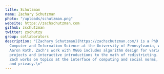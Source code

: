 ```yaml
---
title: Schutzman
name: Zachary Schutzman
photo: "/uploads/schutzman.png"
website: https://zachschutzman.com
github: zschutzman
twitter: zschutzy
group: collaborators
description: "[Zachary Schutzman](https://zachschutzman.com/) is a PhD student in
  Computer and Information Science at the University of Pennsylvania, working with
  Aaron Roth. Zach's work with MGGG includes algorithm design for various software
  projects and interactive introductions to the math of redistricting. More broadly,
  Zach works on topics at the interface of computing and social norms, such as fairness
  and privacy.\n"
---
```


